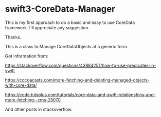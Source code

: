 # swift3-CoreData-Manager

This is my first approach to do a basic and easy to use CoreData framework.
I'll appreciate any suggestion.

Thanks.

This is a class to Manage CoreDataObjects at a generic form.


Got information from:


https://stackoverflow.com/questions/43884251/how-to-use-predicates-in-swift 


https://cocoacasts.com/more-fetching-and-deleting-managed-objects-with-core-data/   


https://code.tutsplus.com/tutorials/core-data-and-swift-relationships-and-more-fetching--cms-25070         


              
And other posts in stackoverflow.  
